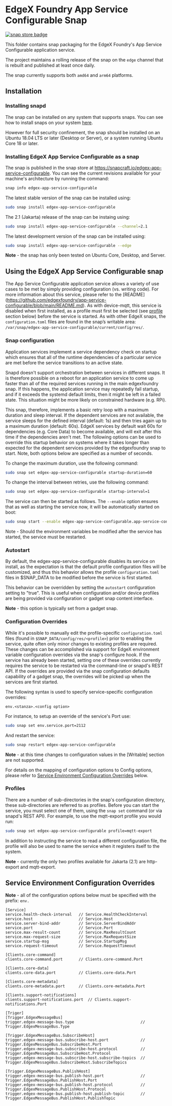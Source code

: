 # EdgeX Foundry App Service Configurable Snap
[![snap store badge](https://raw.githubusercontent.com/snapcore/snap-store-badges/master/EN/%5BEN%5D-snap-store-black-uneditable.png)](https://snapcraft.io/edgex-app-service-configurable)

This folder contains snap packaging for the EdgeX Foundry's App Service Configurable application service.

The project maintains a rolling release of the snap on the `edge` channel that is rebuilt and published at least once daily.

The snap currently supports both `amd64` and `arm64` platforms.

## Installation

### Installing snapd
The snap can be installed on any system that supports snaps. You can see how to install 
snaps on your system [here](https://snapcraft.io/docs/installing-snapd/6735).

However for full security confinement, the snap should be installed on an 
Ubuntu 18.04 LTS or later (Desktop or Server), or a system running Ubuntu Core 18 or later.

### Installing EdgeX App Service Configurable as a snap
The snap is published in the snap store at https://snapcraft.io/edgex-app-service-configurable.
You can see the current revisions available for your machine's architecture by running the command:

```bash
snap info edgex-app-service-configurable
```

The latest stable version of the snap can be installed using:

```bash
sudo snap install edgex-app-service-configurable
```

The 2.1 (Jakarta) release of the snap can be instaing using:

```bash
sudo snap install edgex-app-service-configurable --channel=2.1
```

The latest development version of the snap can be installed using:

```bash
sudo snap install edgex-app-service-configurable --edge
```

**Note** - the snap has only been tested on Ubuntu Core, Desktop, and Server.

## Using the EdgeX App Service Configurable snap

The App Service Configurable application service allows a variety of use cases to be met by simply providing configuration (vs. writing code). For more information about this service, please refer to the [README]
(https://github.com/edgexfoundry/app-service-configurable/blob/main/README.md). As with device-mqtt, this service is disabled when first installed, as a profile must first be selected (see [profile](#profiles) section below) before the service is started. As with other EdgeX snaps, the `configuration.toml` files are found in the snap’s writable area: `/var/snap/edgex-app-service-configurable/current/config/res/`.

### Snap configuration

Application services implement a service dependency check on startup which ensures that all of the runtime dependencies of a particular service are met before the service transitions to an active state.

Snapd doesn't support orchestration between services in different snaps. It is therefore possible on a reboot for an application service to come up faster than all of the required services running in the main edgexfoundry snap. If this happens, the application service may repeatedly fail startup, and if it exceeds the systemd default limits, then it might be left in a failed state. This situation might be more likely on constrained hardware (e.g. RPi).

This snap, therefore, implements a basic retry loop with a maximum duration and sleep interval. If the dependent services are not available, the service sleeps for the defined interval (default: 1s) and then tries again up to a maximum duration (default: 60s). EdgeX services by default wait 60s for dependencies (e.g. Core Data) to become available, and will exit after this time if the dependencies aren't met. The following options can be used to override this startup behavior on systems where it takes longer than expected for the dependent services provided by the edgexfoundry snap to start. Note, both options below are specified as a number of seconds.
    
To change the maximum duration, use the following command:

```bash
sudo snap set edgex-app-service-configurable startup-duration=60
```

To change the interval between retries, use the following command:

```bash
sudo snap set edgex-app-service-configurable startup-interval=1
```

The service can then be started as follows. The `--enable` option
ensures that as well as starting the service now, it will be automatically started on boot:
```bash
sudo snap start --enable edgex-app-service-configurable.app-service-configurable
```
Note - Should the environment variables be modified after the service has started, the service must be restarted.

### Autostart
By default, the edgex-app-service-configurable disables its service on install, as the expectation is that the default profile configuration files will be customized, and thus this behavior allows the profile `configuration.toml` files in $SNAP_DATA to be modified before the service is first started.

This behavior can be overridden by setting the `autostart` configuration setting to "true". This is useful when configuration and/or device profiles are being provided via configuration or gadget snap content interface.

**Note** - this option is typically set from a gadget snap.

### Configuration Overrides
While it's possible to manually edit the profile-specific `configuration.toml` files (found in `$SNAP_DATA/config/res/<profile>`)
prior to enabling the service, quite often only minor changes to existing profiles are required. These changes can be accomplished via
support for EdgeX environment variable configuration overrides via the snap's configure hook. If the service has already been started,
setting one of these overrides currently requires the service to be restarted via the command-line or snapd's REST API. If the overrides
are provided via the snap configuration defaults capability of a gadget snap, the overrides will be picked up when the services are first
started.

The following syntax is used to specify service-specific configuration overrides:

```
env.<stanza>.<config option>
```

For instance, to setup an override of the service's Port use:

```bash
sudo snap set env.service.port=2112
```

And restart the service:

```bash
sudo snap restart edgex-app-service-configurable
```

**Note** - at this time changes to configuration values in the [Writable] section are not supported.

For details on the mapping of configuration options to Config options, please refer to [Service Environment Configuration Overrides](#service-environment-configuration-overrides) below.

### Profiles
There are a number of sub-directories in the snap's configuration directory, these sub-directories are referred to as profiles. Before you can start the service, you must select one of them, using the `snap set` command (or via snapd's REST API). For example, to use the mqtt-export profile you would run:

```bash
sudo snap set edgex-app-service-configurable profile=mqtt-export
```

In addition to instructing the service to read a different configuration file, the profile will also be used to name the service when it registers itself to the system.

**Note** - currently the only two profiles available for Jakarta (2.1) are http-export and mqtt-export.

## Service Environment Configuration Overrides
**Note** - all of the configuration options below must be specified with the prefix: `env.`

```
[Service]
service.health-check-interval   // Service.HealthCheckInterval
service.host                    // Service.Host
service.server-bind-addr        // Service.ServerBindAddr
service.port                    // Service.Port
service.max-result-count        // Service.MaxResultCount
service.max-request-size        // Service.MaxRequestSize
service.startup-msg             // Service.StartupMsg
service.request-timeout         // Service.RequestTimeout

[Clients.core-command]
clients.core-command.port       // Clients.core-command.Port

[Clients.core-data]
clients.core-data.port          // Clients.core-data.Port

[Clients.core-metadata]
clients.core-metadata.port      // Clients.core-metadata.Port

[Clients.support-notifications]
clients.support-notifications.port  // Clients.support-notifications.Port

[Triger]
[Trigger.EdgexMessageBus]
trigger.edgex-message-bus.type                             // Trigger.EdgexMessageBus.Type

[Trigger.EdgexMessageBus.SubscribeHost]
trigger.edgex-message-bus.subscribe-host.port              // Trigger.EdgexMessageBus.SubscribeHost.Port
trigger.edgex-message-bus.subscribe-host.protocol          // Trigger.EdgexMessageBus.SubscribeHost.Protocol
trigger.edgex-message-bus.subscribe-host.subscribe-topics  // Trigger.EdgexMessageBus.SubscribeHost.SubscribeTopics

[Trigger.EdgexMessageBus.PublishHost]
trigger.edgex-message-bus.publish-host.port                // Trigger.EdgexMessageBus.PublishHost.Port
trigger.edgex-message-bus.publish-host.protocol            // Trigger.EdgexMessageBus.PublishHost.Protocol
trigger.edgex-message-bus.publish-host.publish-topic       // Trigger.EdgexMessageBus.PublishHost.PublishTopic
```
